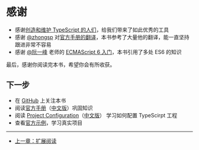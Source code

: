 # 感谢

* 感谢[创造和维护 TypeScript 的人们](https://github.com/Microsoft/TypeScript/graphs/contributors)，给我们带来了如此优秀的工具
* 感谢 [@zhongsp](https://github.com/zhongsp/) 对[官方手册的翻译](https://zhongsp.gitbooks.io/typescript-handbook/content/index.html)，本书参考了大量他的翻译，能一直坚持跟进非常不容易
* 感谢 [@阮一峰](http://www.ruanyifeng.com/home.html) 老师的 [ECMAScript 6 入门](http://es6.ruanyifeng.com/)，本书引用了多处 ES6 的知识

最后，感谢你阅读完本书，希望你会有所收获。

## 下一步

* 在 [GitHub](https://github.com/xcatliu/typescript-tutorial) 上关注本书
* 阅读[官方手册](http://www.typescriptlang.org/docs/handbook/basic-types.html)（[中文版](https://zhongsp.gitbooks.io/typescript-handbook/content/)）巩固知识
* 阅读 [Project Configuration](http://www.typescriptlang.org/docs/handbook/tsconfig-json.html)（[中文版](https://zhongsp.gitbooks.io/typescript-handbook/content/doc/handbook/tsconfig.json.html)） 学习如何配置 TypeScirpt 工程
* 查看[官方示例](http://www.typescriptlang.org/samples/index.html)，学习真实项目

---

* [上一章：扩展阅读](../advanced/further-reading.md)



